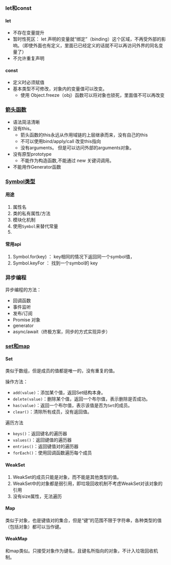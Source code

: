 ### let和const

#### let

- 不存在变量提升
- 暂时性死区： let 声明的变量就“绑定”（binding）这个区域，不再受外部的影响。（即使外面也有定义，里面已已经定义的话就不可以再访问外界的同名变量了）
- 不允许重复声明

#### const

- 定义时必须赋值
- 基本类型不可修改，对象内的变量值可以改变。 
  - 使用 Object.freeze（obj）函数可以将对象也锁死，里面值不可以再改变



### [箭头函数](https://zhuanlan.zhihu.com/p/62482741)

- 语法简洁清晰
- 没有this。 
  - 箭头函数的this永远从作用域链的上层继承而来，没有自己的this
  - 不可以使用bind/apply/call 改变this指向
  - 没有arguments。 但是可以访问外部的arguments对象。
- 没有原型prototype
  - 不能作为构造函数,不能通过 new 关键词调用。
- 不能用作Generator函数



### [Symbol类型](https://www.jianshu.com/p/e36a558bec34)

#### 用途

1. 属性名
2. 类的私有属性/方法
3. 模块化机制
4. 使用`Symbol`来替代常量
5. 

#### 常用api

1. Symbol.for(key) ： key相同的情况下返回同一个symbol值，
2. Symbol.keyFor ： 找到一个symbol的 key

### 异步编程

异步编程的方法： 

- 回调函数
- 事件监听
- 发布/订阅
- Promise 对象
- generator
- async/await（终极方案，同步的方式实现异步）

### [set和map](http://caibaojian.com/es6/set-map.html)

#### Set

类似于数组，但是成员的值都是唯一的，没有重复的值。

操作方法： 

- `add(value)`：添加某个值，返回Set结构本身。
- `delete(value)`：删除某个值，返回一个布尔值，表示删除是否成功。
- `has(value)`：返回一个布尔值，表示该值是否为`Set`的成员。
- `clear()`：清除所有成员，没有返回值。

遍历方法

- `keys()`：返回键名的遍历器
- `values()`：返回键值的遍历器
- `entries()`：返回键值对的遍历器
- `forEach()`：使用回调函数遍历每个成员

#### WeakSet

1. WeakSet的成员只能是对象，而不能是其他类型的值。
2. WeakSet中的对象都是弱引用，即垃圾回收机制不考虑WeakSet对该对象的引用
3. 没有size属性，无法遍历

#### Map

类似于对象，也是键值对的集合，但是“键”的范围不限于字符串，各种类型的值（包括对象）都可以当作键。

#### WeakMap

和map类似。只接受对象作为键名，且键名所指向的对象，不计入垃圾回收机制。



